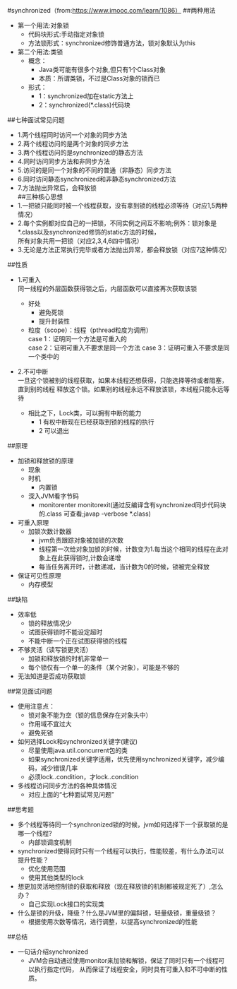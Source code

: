 #synchronized（from:https://www.imooc.com/learn/1086）
##两种用法
+ 第一个用法:对象锁  
    + 代码块形式:手动指定对象锁  
    + 方法锁形式：synchronized修饰普通方法，锁对象默认为this  
+ 第二个用法:类锁  
    + 概念：  
        + Java类可能有很多个对象,但只有1个Class对象  
        + 本质：所谓类锁，不过是Class对象的锁而已  
    + 形式：  
        + 1：synchronized加在static方法上  
        + 2：synchronized(*.class)代码块  


##七种面试常见问题
* 1.两个线程同时访问一个对象的同步方法  
* 2.两个线程访问的是两个对象的同步方法  
* 3.两个线程访问的是synchronized的静态方法  
* 4.同时访问同步方法和非同步方法  
* 5.访问的是同一个对象的不同的普通（非静态）同步方法  
* 6.同时访问静态synchronized和非静态synchronized方法  
* 7.方法抛出异常后，会释放锁  
##三种核心思想
* 1.一把锁只能同时被一个线程获取，没有拿到锁的线程必须等待（对应1,5两种情况）  
* 2.每个实例都对应自己的一把锁，不同实例之间互不影响;例外：锁对象是*.class以及synchronized修饰的static方法的时候，  
    所有对象共用一把锁（对应2,3,4,6四中情况）  
* 3.无论是方法正常执行完毕或者方法抛出异常，都会释放锁（对应7这种情况）  


##性质
+ 1.可重入  
    同一线程的外层函数获得锁之后，内层函数可以直接再次获取该锁  
    + 好处
        * 避免死锁
        * 提升封装性  
    + 粒度（scope）：线程（pthread粒度为调用）  
        case 1：证明同一个方法是可重入的  
        case 2：证明可重入不要求是同一个方法
        case 3：证明可重入不要求是同一个类中的  
+ 2.不可中断  
    一旦这个锁被别的线程获取，如果本线程还想获得，只能选择等待或者阻塞，直到别的线程
    释放这个锁。如果别的线程永远不释放该锁，本线程只能永远等待
    
    + 相比之下，Lock类，可以拥有中断的能力
        + 1 有权中断现在已经获取到锁的线程的执行
        + 2 可以退出


##原理
+ 加锁和释放锁的原理
    + 现象
    + 时机  
        * 内置锁               
    + 深入JVM看字节码
        * monitorenter monitorexit(通过反编译含有synchronized同步代码块的.class 可查看;javap -verbose *.class) 
+ 可重入原理
    + 加锁次数计数器  
        * jvm负责跟踪对象被加锁的次数  
        * 线程第一次给对象加锁的时候，计数变为1.每当这个相同的线程在此对象上在此获得锁时,计数会递增  
        * 每当任务离开时，计数递减，当计数为0的时候，锁被完全释放
+ 保证可见性原理
    + 内存模型    
    
##缺陷    
+ 效率低
    * 锁的释放情况少
    * 试图获得锁时不能设定超时
    * 不能中断一个正在试图获得锁的线程 
+ 不够灵活（读写锁更灵活）
    * 加锁和释放锁的时机非常单一
    * 每个锁仅有一个单一的条件（某个对象），可能是不够的
+ 无法知道是否成功获取锁

##常见面试问题
+ 使用注意点：
    * 锁对象不能为空（锁的信息保存在对象头中）
    * 作用域不宜过大
    * 避免死锁     
+ 如何选择Lock和synchronized关键字(建议)
    * 尽量使用java.util.concurrent包的类
    * 如果synchronized关键字适用，优先使用synchronized关键字，减少编码，减少错误几率
    * 必须lock..condition，才lock..condition
+ 多线程访问同步方法的各种具体情况   
    * 对应上面的“七种面试常见问题”
    
##思考题
+ 多个线程等待同一个synchronized锁的时候，jvm如何选择下一个获取锁的是哪一个线程?
    * 内部锁调度机制
+ synchronized使得同时只有一个线程可以执行，性能较差，有什么办法可以提升性能？
    * 优化使用范围
    * 使用其他类型的lock
+ 想更加灵活地控制锁的获取和释放（现在释放锁的机制都被规定死了）,怎么办？
    * 自己实现Lock接口的实现类
+ 什么是锁的升级，降级？什么是JVM里的偏斜锁，轻量级锁，重量级锁？
    * 根据使用次数等情况，进行调整，以提高synchronized的性能      
    
##总结
+ 一句话介绍synchronized
    * JVM会自动通过使用monitor来加锁和解锁，保证了同时只有一个线程可以执行指定代码，
        从而保证了线程安全，同时具有可重入和不可中断的性质。      
